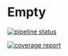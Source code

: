 # Empty

[![pipeline status](https://gitlab.rlp.net/impro/gpc-classification-service/badges/master/pipeline.svg)](https://gitlab.rlp.net/impro/gpc-classification-service/-/commits/master)

[![coverage report](https://gitlab.rlp.net/impro/gpc-classification-service/badges/master/coverage.svg)](https://gitlab.rlp.net/impro/gpc-classification-service/-/commits/master)